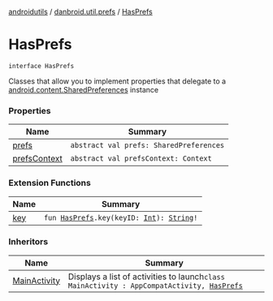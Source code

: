 [androidutils](../../index.md) / [danbroid.util.prefs](../index.md) / [HasPrefs](./index.md)

# HasPrefs

`interface HasPrefs`

Classes that allow you to implement properties that delegate to a [android.content.SharedPreferences](#) instance

### Properties

| Name | Summary |
|---|---|
| [prefs](prefs.md) | `abstract val prefs: SharedPreferences` |
| [prefsContext](prefs-context.md) | `abstract val prefsContext: Context` |

### Extension Functions

| Name | Summary |
|---|---|
| [key](../key.md) | `fun `[`HasPrefs`](./index.md)`.key(keyID: `[`Int`](https://kotlinlang.org/api/latest/jvm/stdlib/kotlin/-int/index.html)`): `[`String`](https://kotlinlang.org/api/latest/jvm/stdlib/kotlin/-string/index.html)`!` |

### Inheritors

| Name | Summary |
|---|---|
| [MainActivity](../../danbroid.util.demo/-main-activity/index.md) | Displays a list of activities to launch`class MainActivity : AppCompatActivity, `[`HasPrefs`](./index.md) |
